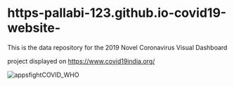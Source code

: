 # https-pallabi-123.github.io-covid19-website-
This is the data repository for the 2019 Novel Coronavirus Visual Dashboard 



project displayed on
https://www.covid19india.org/


![appsfightCOVID_WHO](https://user-images.githubusercontent.com/83059771/135406633-04f3c3c6-1585-491e-af9c-34a97ae307bd.gif)


